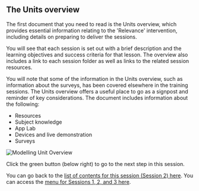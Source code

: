 ## The Units overview

The first document that you need to read is the Units overview, which provides essential information relating to the 'Relevance' intervention, including details on preparing to deliver the sessions.

You will see that each session is set out with a brief description and the learning objectives and success criteria for that lesson. The overview also includes a link to each session folder as well as links to the related session resources. 

You will note that some of the information in the Units overview, such as information about the surveys, has been covered elsewhere in the training sessions. The Units overview offers a useful place to go as a signpost and reminder of key considerations. The document includes information about the following:
+ Resources
+ Subject knowledge
+ App Lab 
+ Devices and live demonstration
+ Surveys

![Modelling Unit Overview](images/Relevance-UnitOverview.gif)

Click the green button (below right) to go to the next step in this session.

You can go back to the [list of contents for this session (Session 2) here](https://projects.raspberrypi.org/en/projects/Year8-RelevanceTraining-Session2-GBICi4).
You can access the [menu for Sessions 1, 2, and 3 here](https://projects.raspberrypi.org/en/pathways/Year8-RelevanceTraining-GBICi4).
